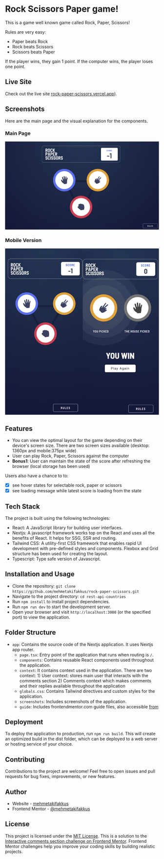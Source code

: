 # Rock Scissors Paper game! 

This is a game well known game called Rock, Paper, Scissors!

Rules are very easy: 
- Paper beats Rock
- Rock beats Scissors
- Scissors beats Paper

If the player wins, they gain 1 point. If the computer wins, the player loses one point.

## Live Site

Check out the live site [rock-paper-scissors.vercel.app](https://rock-paper-scissors-six-eta.vercel.app/)).

## Screenshots

Here are the main page and the visual explanation for the components.
### Main Page
![Main page](screenshots/desktop-mainpage.png)
### Mobile Version
![Mobile](screenshots/mobile-mainpage-win.png)

## Features

- You can view the optimal layout for the game depending on their device's screen size. There are two screen sizes available (desktop: 1360px and mobile:375px wide)
- User can play Rock, Paper, Scissors against the computer
- **Bonus1**: User can maintain the state of the score after refreshing the browser (local storage has been used)

Users also have a chance to to:
- [x] see hover states for selectable rock, paper or scissors
- [x] see loading message while latest score is loading from the state

## Tech Stack

The project is built using the following technologies:

- React: A JavaScript library for building user interfaces.
- Nextjs: A javascript framework works top on the React and uses all the benefits of React. It helps for SSG, SSR and routing.
- Tailwind CSS: A utility-first CSS framework that enables rapid UI development with pre-defined styles and components. Flexbox and Grid structure has been used for creating the layout.
- Typescript: Type safe version of Javascript.

## Installation and Usage

- Clone the repository: `git clone https://github.com/mehmetakifakkus/rock-paper-scissors.git`
- Navigate to the project directory: `cd rest-api-countries`
- Run `npm install` to install project dependencies.
- Run `npm run dev` to start the development server.
- Open your browser and visit `http://localhost:3000` (or the specified port) to view the application.

## Folder Structure

- `app`: Contains the source code of the Nextjs application. It uses Nextjs app router.
  - `page.tsx`: Entry point of the application that runs when routing is `/`.
  - `components`: Contains reusable React components used throughout the application.
  - `context`: It contains context used in the application. There are two context: 1) User context: stores main user that interacts with the comments section 2) Comments context which makes comments and their replies available throughout the application
  - `globals.css`: Contains Tailwind directives and custom styles for the application.
  - `screenshots`: Includes screenshots of the application.
  - `guide`: Includes frontendmentor.com guide files, also accessible [from](https://www.frontendmentor.io/challenges/rock-paper-scissors-game-pTgwgvgH/hub)

## Deployment

To deploy the application to production, run `npm run build`. This will create an optimized build in the dist folder, which can be deployed to a web server or hosting service of your choice.

## Contributing

Contributions to the project are welcome! Feel free to open issues and pull requests for bug fixes, improvements, or new features.

## Author

- Website - [mehmetakifakkus](https://mehmetakifakkus.github.io)
- Frontend Mentor - [@mehmetakifakkus](https://www.frontendmentor.io/profile/mehmetakifakkus)
## License

This project is licensed under the [MIT License](LICENSE). This is a solution to the [Interactive comments section challenge on Frontend Mentor](https://www.frontendmentor.io/challenges/rock-paper-scissors-game-pTgwgvgH/hub). Frontend Mentor challenges help you improve your coding skills by building realistic projects. 
